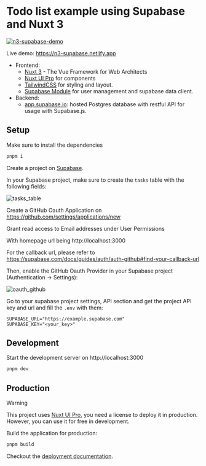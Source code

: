 # Todo list example using Supabase and Nuxt 3

[![n3-supabase-demo](https://user-images.githubusercontent.com/904724/160422461-8f87500a-8dec-4413-86b2-ba04e1b2d17b.png)](https://n3-supabase.netlify.app)

Live demo: https://n3-supabase.netlify.app

- Frontend:
  - [Nuxt 3](https://nuxt.com/) - The Vue Framework for Web Architects
  - [Nuxt UI Pro](https://ui.nuxt.com/) for components
  - [TailwindCSS](https://tailwindcss.com/) for styling and layout.
  - [Supabase Module](https://github.com/nuxt-modules/supabase) for user management and supabase data client.
- Backend:
  - [app.supabase.io](https://app.supabase.com/): hosted Postgres database with restful API for usage with Supabase.js.

## Setup

Make sure to install the dependencies

```bash
pnpm i
```

Create a project on [Supabase](https://supabase.com).

In your Supabase project, make sure to create the `tasks` table with the following fields:

![tasks_table](https://user-images.githubusercontent.com/7290030/159882068-c88b96da-6e2f-4d9b-8523-4a4270b1b05e.png)

Create a GitHub Oauth Application on https://github.com/settings/applications/new

Grant read access to Email addresses under User Permissions

With homepage url being http://localhost:3000

For the callback url, please refer to https://supabase.com/docs/guides/auth/auth-github#find-your-callback-url

Then, enable the GitHub Oauth Provider in your Supabase project (Authentication -> Settings):

![oauth_github](https://user-images.githubusercontent.com/904724/160397056-53099b19-1673-402d-86a2-4c18618a6ab3.png)

Go to your supabase project settings, API section and get the project API key and url and fill the `.env` with them:

```
SUPABASE_URL="https://example.supabase.com"
SUPABASE_KEY="<your_key>"
```

## Development

Start the development server on http://localhost:3000

```bash
pnpm dev
```

## Production

> [!WARNING]
> This project uses [Nuxt UI Pro](https://ui.nuxt.com/pro), you need a license to deploy it in production. However, you can use it for free in development.

Build the application for production:

```bash
pnpm build
```

Checkout the [deployment documentation](https://nuxt.com/deploy).
